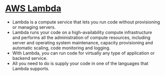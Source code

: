 
# [AWS Lambda](https://aws.amazon.com/lambda/)
- Lambda is a compute service that lets you run code without provisioning or managing servers. 
- Lambda runs your code on a high-availability compute infrastructure and performs all the administration of compute resources, including server and operating system maintenance, capacity provisioning and automatic scaling, code monitoring and logging. 
- With Lambda, you can run code for virtually any type of application or backend service. 
- All you need to do is supply your code in one of the languages that Lambda supports.
